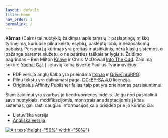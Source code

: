 ```yaml
---
layout: default
title: Home
nav_order: 1
permalink: /
---
```



**Kèrnas** (Cairn) tai nuotykių žaidimas apie tamsių ir paslaptingų miškų tyrinėjimą, kuriuose pilna keistų esybių, paslėptų lobių ir neapsakomų pabaisų. Personažų kūrimas yra greitas ir atsitiktinis, nėra klasių sistemos, o pažanga paremta siužetu, o ne patirties taškais ar lygiais. Žaidimo pagrindas – Ben Milton [Knave](https://www.drivethrurpg.com/product/250888/Knave) ir Chris McDowall [Into The Odd](https://chrismcdee.itch.io/electric-bastionland). Žaidimą sukūrė [Yochai Gal](https://newschoolrevolution.com). Į lietuvių kalbą išvertė Paulius Tvaranavičius.

* PDF versija anglų kalba yra prieinama [Itch.io](https://yochaigal.itch.io/cairn) ir [DriveThruRPG](https://www.drivethrurpg.com/product/330809/Cairn).  
* Pilnu tekstu yra dalinamasi pagal [CC-BY-SA 4.0](https://creativecommons.org/licenses/by-sa/4.0/) licenziją.
* Originalus Affinity Publisher failas taip pat yra prieinamas parsisiuntimui.

Šiam žaidimui yra svarbus jo bendruomenės indėlis. Jeigu nori pasidalinti savo nuotykiais, modifikacijomis, monstrais ar adaptacijomis į kitas sistemas, gali rasti daugiau informacijos kaip prisidėti prie jo kūrimo čia:
* Lietuviška versija
* [Angliška versija](/submissions/submission-guide)

<p></p>

[![Alt text](/img/cairn.svg "Click to embiggen"){:height="50%" width="50%"}](/img/cairn.svg)
